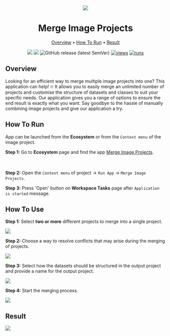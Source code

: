 <div align="center" markdown>
<img src="https://github.com/supervisely-ecosystem/merge-images-projects/assets/119248312/cd43bf43-b4af-4a7c-b23f-7a8211bb7e6f"/>

# Merge Image Projects

<p align="center">
  <a href="#Overview">Overview</a> •
  <a href="#How-To-Run">How To Run</a> •
   <a href="#Result">Result</a> 
</p>

[![](https://img.shields.io/badge/supervisely-ecosystem-brightgreen)](https://ecosystem.supervise.ly/apps/supervisely-ecosystem/merge-images-projects)
[![](https://img.shields.io/badge/slack-chat-green.svg?logo=slack)](https://supervise.ly/slack)
![GitHub release (latest SemVer)](https://img.shields.io/github/v/release/supervisely-ecosystem/merge-images-projects)
[![views](https://app.supervise.ly/img/badges/views/supervisely-ecosystem/merge-images-projects.png)](https://supervise.ly)
[![runs](https://app.supervise.ly/img/badges/runs/supervisely-ecosystem/merge-images-projects.png)](https://supervise.ly)

</div>

## Overview

Looking for an efficient way to merge multiple image projects into one? This application can help! 🔥 It allows you to easily merge an unlimited number of projects and customise the structure of datasets and classes to suit your specific needs. Our application gives you a range of options to ensure the end result is exactly what you want. Say goodbye to the hassle of manually combining image projects and give our application a try.

## How To Run

App can be launched from the **Ecosystem** or from the `Context menu` of the image project.

**Step 1:** Go to **Ecosystem** page and find the app [Merge Image Projects](https://ecosystem.supervisely.com/apps/merge-images-project).

<img data-key="sly-module-link" data-module-slug="supervisely-ecosystem/merge-image-projects" width="500px" style='padding-bottom: 20px'/> 

**Step 2:** Open the `Context menu` of project -> `Run App` -> `Merge Image Projects`.

**Step 3:** Press 'Open' button on **Workspace Tasks** page after `Application is started` message.

## How To Use

**Step 1:** Select **two or more** different projects to merge into a single project.

<img src="https://github.com/supervisely-ecosystem/merge-images-projects/assets/119248312/5e0e11ef-4f70-4531-8db6-c2a4c558a922"/>

**Step 2:** Choose a way to resolve conflicts that may arise during the merging of projects.

<img src="https://github.com/supervisely-ecosystem/merge-images-projects/assets/119248312/8b11323c-6585-4ae5-b02f-652fa47c74ca"/>

**Step 3:** Select how the datasets should be structured in the output project and provide a name for the output project.

<img src="https://github.com/supervisely-ecosystem/merge-images-projects/assets/119248312/877e143e-86be-412d-9003-f839c2eba747"/>

**Step 4:** Start the merging process.

<img src="https://github.com/supervisely-ecosystem/merge-images-projects/assets/119248312/3d00f4d5-62c5-444a-bd29-3e72217cda94"/>

## Result

<img src="https://github.com/supervisely-ecosystem/merge-images-projects/assets/119248312/aadecdab-ce66-4f1e-9482-7a9da8c79106"/>
